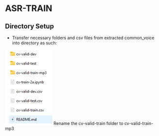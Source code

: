 # ASR-TRAIN
## Directory Setup
- Transfer necessary folders and csv files from extracted common_voice into directory as such:

!['image dir'](../ref_dir/asr-train.png)
Rename the cv-valid-train folder to cv-valid-train-mp3
